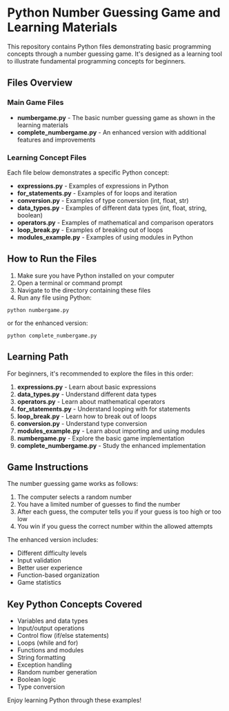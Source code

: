 # Python Number Guessing Game and Learning Materials

This repository contains Python files demonstrating basic programming concepts through a number guessing game. It's designed as a learning tool to illustrate fundamental programming concepts for beginners.

## Files Overview

### Main Game Files
- **numbergame.py** - The basic number guessing game as shown in the learning materials
- **complete_numbergame.py** - An enhanced version with additional features and improvements

### Learning Concept Files
Each file below demonstrates a specific Python concept:

- **expressions.py** - Examples of expressions in Python
- **for_statements.py** - Examples of for loops and iteration
- **conversion.py** - Examples of type conversion (int, float, str)
- **data_types.py** - Examples of different data types (int, float, string, boolean)
- **operators.py** - Examples of mathematical and comparison operators
- **loop_break.py** - Examples of breaking out of loops
- **modules_example.py** - Examples of using modules in Python

## How to Run the Files

1. Make sure you have Python installed on your computer
2. Open a terminal or command prompt
3. Navigate to the directory containing these files
4. Run any file using Python:

```
python numbergame.py
```

or for the enhanced version:

```
python complete_numbergame.py
```

## Learning Path

For beginners, it's recommended to explore the files in this order:

1. **expressions.py** - Learn about basic expressions
2. **data_types.py** - Understand different data types
3. **operators.py** - Learn about mathematical operators
4. **for_statements.py** - Understand looping with for statements
5. **loop_break.py** - Learn how to break out of loops
6. **conversion.py** - Understand type conversion
7. **modules_example.py** - Learn about importing and using modules
8. **numbergame.py** - Explore the basic game implementation
9. **complete_numbergame.py** - Study the enhanced implementation

## Game Instructions

The number guessing game works as follows:
1. The computer selects a random number
2. You have a limited number of guesses to find the number
3. After each guess, the computer tells you if your guess is too high or too low
4. You win if you guess the correct number within the allowed attempts

The enhanced version includes:
- Different difficulty levels
- Input validation
- Better user experience
- Function-based organization
- Game statistics

## Key Python Concepts Covered

- Variables and data types
- Input/output operations
- Control flow (if/else statements)
- Loops (while and for)
- Functions and modules
- String formatting
- Exception handling
- Random number generation
- Boolean logic
- Type conversion

Enjoy learning Python through these examples! 